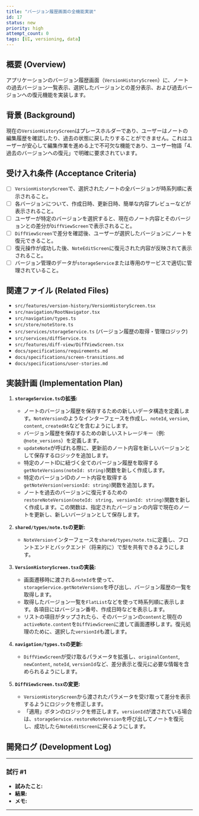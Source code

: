 ```yaml
---
title: "バージョン履歴画面の全機能実装"
id: 17
status: new
priority: high
attempt_count: 0
tags: [UI, versioning, data]
---
```


## 概要 (Overview)

アプリケーションのバージョン履歴画面（`VersionHistoryScreen`）に、ノートの過去バージョン一覧表示、選択したバージョンとの差分表示、および過去バージョンへの復元機能を実装します。

## 背景 (Background)

現在の`VersionHistoryScreen`はプレースホルダーであり、ユーザーはノートの編集履歴を確認したり、過去の状態に戻したりすることができません。これはユーザーが安心して編集作業を進める上で不可欠な機能であり、ユーザー物語「4. 過去のバージョンへの復元」で明確に要求されています。

## 受け入れ条件 (Acceptance Criteria)

- [ ] `VersionHistoryScreen`で、選択されたノートの全バージョンが時系列順に表示されること。
- [ ] 各バージョンについて、作成日時、更新日時、簡単な内容プレビューなどが表示されること。
- [ ] ユーザーが特定のバージョンを選択すると、現在のノート内容とそのバージョンとの差分が`DiffViewScreen`で表示されること。
- [ ] `DiffViewScreen`で差分を確認後、ユーザーが選択したバージョンにノートを復元できること。
- [ ] 復元操作が成功した後、`NoteEditScreen`に復元された内容が反映されて表示されること。
- [ ] バージョン管理のデータが`storageService`または専用のサービスで適切に管理されていること。

## 関連ファイル (Related Files)

- `src/features/version-history/VersionHistoryScreen.tsx`
- `src/navigation/RootNavigator.tsx`
- `src/navigation/types.ts`
- `src/store/noteStore.ts`
- `src/services/storageService.ts` (バージョン履歴の取得・管理ロジック)
- `src/services/diffService.ts`
- `src/features/diff-view/DiffViewScreen.tsx`
- `docs/specifications/requirements.md`
- `docs/specifications/screen-transitions.md`
- `docs/specifications/user-stories.md`

## 実装計画 (Implementation Plan)

1.  **`storageService.ts`の拡張:**
    -   ノートのバージョン履歴を保存するための新しいデータ構造を定義します。`NoteVersion`のようなインターフェースを作成し、`noteId`, `version`, `content`, `createdAt`などを含むようにします。
    -   バージョン履歴を保存するための新しいストレージキー（例: `@note_versions`）を定義します。
    -   `updateNote`が呼ばれる際に、更新前のノート内容を新しいバージョンとして保存するロジックを追加します。
    -   特定のノートIDに紐づく全てのバージョン履歴を取得する`getNoteVersions(noteId: string)`関数を新しく作成します。
    -   特定のバージョンIDのノート内容を取得する`getNoteVersion(versionId: string)`関数を追加します。
    -   ノートを過去のバージョンに復元するための`restoreNoteVersion(noteId: string, versionId: string)`関数を新しく作成します。この関数は、指定されたバージョンの内容で現在のノートを更新し、新しいバージョンとして保存します。

2.  **`shared/types/note.ts`の更新:**
    -   `NoteVersion`インターフェースを`shared/types/note.ts`に定義し、フロントエンドとバックエンド（将来的に）で型を共有できるようにします。

3.  **`VersionHistoryScreen.tsx`の実装:**
    -   画面遷移時に渡される`noteId`を使って、`storageService.getNoteVersions`を呼び出し、バージョン履歴の一覧を取得します。
    -   取得したバージョン一覧を`FlatList`などを使って時系列順に表示します。各項目にはバージョン番号、作成日時などを表示します。
    -   リストの項目がタップされたら、そのバージョンの`content`と現在の`activeNote.content`を`DiffViewScreen`に渡して画面遷移します。復元処理のために、選択した`versionId`も渡します。

4.  **`navigation/types.ts`の更新:**
    -   `DiffViewScreen`が受け取るパラメータを拡張し、`originalContent`, `newContent`, `noteId`, `versionId`など、差分表示と復元に必要な情報を含められるようにします。

5.  **`DiffViewScreen.tsx`の変更:**
    -   `VersionHistoryScreen`から渡されたパラメータを受け取って差分を表示するようにロジックを修正します。
    -   「適用」ボタンのロジックを修正します。`versionId`が渡されている場合は、`storageService.restoreNoteVersion`を呼び出してノートを復元し、成功したら`NoteEditScreen`に戻るようにします。

## 開発ログ (Development Log)

---
### 試行 #1

- **試みたこと:**
- **結果:**
- **メモ:**

---